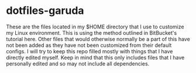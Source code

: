 # dotfiles-garuda
These are the files located in my $HOME directory that I use to customize my Linux environment. This is using the method outlined in BitBucket's tutorial here. Other files that would otherwise normally be a part of this have not been added as they have not been customized from their default configs. I will try to keep this repo filled mostly with things that I have directly edited myself. Keep in mind that this only includes files that I have personally edited and so may not include all dependencies.
